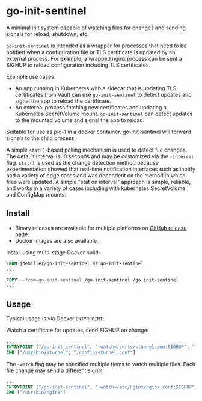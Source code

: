 go-init-sentinel
================

A minimal init system capable of watching files for changes and sending signals for reload, shutdown, etc.

`go-init-sentinel` is intended as a wrapper for processes that need to be notified when a
configuration file or TLS certificate is updated by an external process. For example, a wrapped
nginx process can be sent a SIGHUP to reload configuration including TLS certificates.

Example use cases:

- An app running in Kubernetes with a sidecar that is updating TLS certificates from Vault can use
  `go-init-sentinel` to detect updates and signal the app to reload the certificate.
- An external process fetching new certificates and updating a Kubernetes SecretVolume mount.
  `go-init-sentinel` can detect updates to the mounted volume and signal the app to reload.

Suitable for use as pid-1 in a docker container. go-init-sentinel will forward signals to the
child process.

A simple `stat()`-based polling mechanism is used to detect file changes. The default interval
is 10 seconds and may be customized via the `-interval` flag. `stat()` is used as the change
detection method because experimentation showed that real-time notification interfaces such as
inotify had a variety of edge cases and was dependent on the method in which files were updated.
A simple "stat on interval" approach is simple, reliable, and works in a variety of cases including
with kubernetes SecretVolume and ConfigMap mounts.

Install
-------

- Binary releases are available for multiple platforms on [GitHub release](https://github.com/joemiller/go-init-sentinel/releases) page.
- Docker images are also available.

Install using multi-stage Docker build:

```dockerfile
FROM joemiller/go-init-sentinel as go-init-sentinel
...

COPY --from=go-init-sentinel /go-init-sentinel /go-init-sentinel
...
```

Usage
-----

Typical usage is via Docker `ENTYRPOINT`:

Watch a certificate for updates, send SIGHUP on change:

```dockerfile
...
ENTRYPOINT ["/go-init-sentinel", "-watch=/certs/stunnel.pem:SIGHUP", "--"]
CMD ["/usr/bin/stunnel", "/config/stunnel.conf"]
```

The `-watch` flag may be specified multiple tiems to watch multiple files. Each file
change may send a different signal.

```dockerfile
...
ENTRYPOINT ["/go-init-sentinel", "-watch=/etc/nginx/nginx.conf:SIGHUP", "-watch=/certs/tls.pem:SIGHUP", "--"]
CMD ["/usr/bin/nginx"]
```